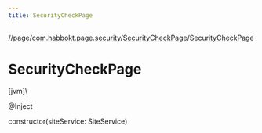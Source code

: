 ```yaml
---
title: SecurityCheckPage
---
```

//[page](../../../index.html)/[com.habbokt.page.security](../index.html)/[SecurityCheckPage](index.html)/[SecurityCheckPage](-security-check-page.html)



# SecurityCheckPage



[jvm]\




@Inject



constructor(siteService: SiteService)




